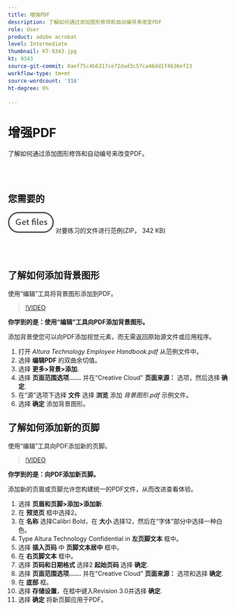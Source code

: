 ```yaml
---
title: 增强PDF
description: 了解如何通过添加图形修饰和自动编号来改变PDF
role: User
product: adobe acrobat
level: Intermediate
thumbnail: KT-9343.jpg
kt: 9343
source-git-commit: 8aef75c4b6317ce72dad3c57ca46dd1f4636ef23
workflow-type: tm+mt
source-wordcount: '316'
ht-degree: 0%

---
```


# 增强PDF

了解如何通过添加图形修饰和自动编号来改变PDF。

<br> 

## 您需要的

[![获取文件](../assets/Getfiles.png)](../assets/Enhance.zip)   对要练习的文件进行范例(ZIP， 342 KB)

<br> 

## 了解如何添加背景图形

使用“编辑”工具将背景图形添加到PDF。

>[!VIDEO](https://video.tv.adobe.com/v/338746?hidetitle=true)

**你学到的是：使用“编辑”工具向PDF添加背景图形。**

添加背景使您可以向PDF添加视觉元素，而无需返回原始源文件或应用程序。

1. 打开 *Altura Technology Employee Handbook.pdf* 从范例文件中。
1. 选择 **编辑PDF** 的双曲余切值。
1. 选择 **更多>背景>添加**.
1. 选择 **页面范围选项……** 并在“Creative Cloud” **页面来源：** 选项，然后选择 **确定**.
1. 在“源”选项下选择 **文件** 选择 **浏览** 添加 *背景图形.pdf* 示例文件。
1. 选择 **确定** 添加背景图形。

## 了解如何添加新的页脚

使用“编辑”工具向PDF添加新的页脚。

>[!VIDEO](https://video.tv.adobe.com/v/338745?hidetitle=true)

**你学到的是：向PDF添加新页脚。**

添加新的页眉或页脚允许您构建统一的PDF文件，从而改进查看体验。

1. 选择 **页眉和页脚>添加>添加新**.
1. 在 **预览页** 框中选择2。
1. 在 **名称** 选择Calibri Bold，在 **大小** 选择12，然后在“字体”部分中选择一种白色。
1. Type Altura Technology Confidential in **左页脚文本** 框中。
1. 选择 **插入页码** 中 **页脚文本居中** 框中。
1. 在 **右页脚文本** 框中。
1. 选择 **页码和日期格式** 选择2 **起始页码** 选择 **确定**.
1. 选择 **页面范围选项……** 并在“Creative Cloud” **页面来源：** 选项和选择 **确定**.
1. 在 **底部** 框。
1. 选择 **存储设置**，在框中键入Revision 3.0并选择 **确定**.
1. 选择 **确定** 将新页脚应用于PDF。


